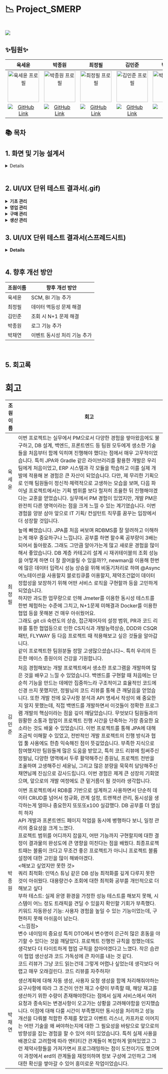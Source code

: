 # 📉 Project_SMERP

# <img src="docs/팀 도미노.svg">


## ✨팀원✨
<table style="width:100%;">
  <thead>
    <tr align="center">
      <th>육세윤</th>
      <th>박종원</th>
      <th>최정필</th>
      <th>김민준</th>
      <th>박채연</th>
     </tr>
  </thead>
   <tbody>
    <tr align="center">
      <td>
       <img src="https://github.com/user-attachments/assets/71656f3f-172a-4e27-a88e-6b2b261c7423" height = "100px" width="100" alt="육세윤 프로필" />
      </td>
      <td>
       <img src="https://github.com/user-attachments/assets/2201edcb-bbbc-41f4-ab4d-08d4acce34db" height = "100px" width="100" alt="박종원 프로필" />
      </td>
      <td>
       <img src="https://github.com/user-attachments/assets/e2642af1-d3fe-49fe-a304-6dcad654577a" height = "100px" width="100" alt="최정필 프로필" />
      </td>
      <td>
       <img src="https://github.com/user-attachments/assets/b2131110-7c4f-4cd4-b298-dd647655b281" height = "100px" width="100" alt="김민준 프로필"/>
      </td>
      <td>
       <img src="https://github.com/user-attachments/assets/39542beb-298c-4dae-b2e9-d59b2c1e8b0a" height = "100px" width="100" alt="박채연 프로필" />
      </td>
      </tr>
    <tr align="center">
      <td>
        <a href="https://github.com/KorSwib" target="_blank">
        <img src="https://img.shields.io/badge/GitHub-Link-black?logo=github" alt="GitHub Link"/></a>
      </td>
      <td>
        <a href="https://github.com/IIIjong" target="_blank">
        <img src="https://img.shields.io/badge/GitHub-Link-black?logo=github" alt="GitHub Link"/></a>
      </td>
      <td>
        <a href="https://github.com/wjdvlf5456" target="_blank">
        <img src="https://img.shields.io/badge/GitHub-Link-black?logo=github" alt="GitHub Link"/></a>
      </td>
      <td>
        <a href="https://github.com/promandu" target="_blank">
        <img src="https://img.shields.io/badge/GitHub-Link-black?logo=github" alt="GitHub Link"/></a>
      </td>
      <td>
        <a href="https://github.com/pcochoco" target="_blank">
        <img src="https://img.shields.io/badge/GitHub-Link-black?logo=github" alt="GitHub Link"/></a>
      </td>
    </tr>
    </tbody>
</table>
         
## 📚 목차

## <a id="requirements"></a>1. 화면 및 기능 설계서
<details>
 <a href="https://www.figma.com/design/ExNHg393ExldbNN0TACTIc/Project-SMERP?node-id=0-1&t=4y6ryU68AoMk8w1V-1">화면 및 기능 설계서</a>
</div>
</details>
<br>

## <a id="requirements"></a>2. UI/UX 단위 테스트 결과서(.gif)

<details>
  <summary><b>기초 관리</b></summary>
  <br>

  <b>📌 로그인, 로그아웃 </b>
  ![로그인, 로그아웃 (1)](https://github.com/user-attachments/assets/2f6c2187-bbe0-42b7-b876-b083abbe381b)
  <br>
  
  <b>📌 사용자 등록</b>
  ![사용자 등록](https://github.com/user-attachments/assets/cef73b0b-618a-49d8-81b0-75c50291e971)
  <br>

  <b>📌 사용자 목록, 상세 조회, 수정</b>
  ![사용자 목록조회, 상세조회, 수정](https://github.com/user-attachments/assets/f4fb1604-182d-4371-8591-947722f87459)
  <br>

  <b>📌 거래처 등록</b>
  ![거래처 등록](https://github.com/user-attachments/assets/077061f1-a7f8-4fb4-9224-573c76b4c44f)
  <br>

  <b>📌 거래처 목록, 상세 조회, 수정, 삭제</b>
  ![거래처 목록, 상세 조회, 수정, 삭제](https://github.com/user-attachments/assets/cb29ac8a-b392-4dbf-b93c-b19a441936e7)
  <br>

  <b>📌 창고 등록, 목록/상세 조회, 수정, 삭제</b>
  ![창고 등록, 목록상세 조회, 수정, 삭제](https://github.com/user-attachments/assets/6668e72a-44e0-4c5d-a092-8932529ca3b7)
  <br>

  <b>📌 품목 등록, 목록/상세 조회, 수정, 삭제</b>
  ![품목 등록 목록,상세 조회 수정 삭제](https://github.com/user-attachments/assets/2758f63e-30ef-4558-a2d7-d9a9d833a776)
  <br>
  
  
</details>

<details>
  <summary><b>영업 관리</b></summary>
  <br>
  
  <b>📌 주문 등록</b>
  ![주문 등록 (2)](https://github.com/user-attachments/assets/2fa9a9f4-7445-4714-bf6b-e3649080562f)
  <br>

  <b>📌 주문 목록, 상세 조회,수정</b>
  ![주문 상세 조회,수정](https://github.com/user-attachments/assets/b4ccf050-9104-4f20-826a-ca1ce6949eb7)
  <br>

  <b>📌 주문 삭제<b>
  ![주문 삭제](https://github.com/user-attachments/assets/58c2ac9a-d36e-4321-8f33-07e7c8612312)
  <br>

  <b>📌 주문 현황, 엑셀로 내보내<b>
  ![주문 현황 엑셀로 내보내기](https://github.com/user-attachments/assets/38aaea59-ef9c-4e4e-b8fa-5abf9a2078c1)
  <br>

  <b>📌 판매 등록</b>
  ![판매 등록](https://github.com/user-attachments/assets/3ecfa5c9-29ca-4977-a48c-b2ea9d42f7f3)
  <br>

  <b>📌 판매 상세 조회, 수정</b>
  ![판매 상세 조회,수정](https://github.com/user-attachments/assets/b8de6fd1-8c15-4afa-a7c7-41957e1dffd8)
  <br>

  <b>📌 판매 목록,현황 조회</b>
  ![판매 목록,현황 조회](https://github.com/user-attachments/assets/6725782f-2c8b-4452-be32-dc19e5f514a9)
  <br>

  <b>📌 판매 엑셀로 내보내기</b>
  ![판매 엑셀로 내보내기](https://github.com/user-attachments/assets/c40b3681-898e-4fc7-9a25-ae0f84063ce5)
  <br>

  <b>📌 반품 등록<b>
  ![반품 현황](https://github.com/user-attachments/assets/dbacde11-7388-4579-88df-dcdc2f5a2b2d)
  <br>

  <b>📌 반품 현황 조회<b>
  ![반품 현황](https://github.com/user-attachments/assets/4d0826d8-b385-49f0-9eb3-5c69115c9ce1)
  <br>

  <b>📌 반품 현황 엑셀로 내보내기<b>
  ![반품 엑셀로 내보내기](https://github.com/user-attachments/assets/ef86fc30-27d2-4131-a426-2abcec823fab)
  <br>
  
</details>

<details>
  <summary><b>구매 관리</b></summary>
  <br>

  <b>📌 발주 계획 등록, 목록/상세 조회, 수정, 삭제<b>
  ![발주 등록 목록,상세 조회 수정 삭제](https://github.com/user-attachments/assets/da171b8d-4201-4c3f-b5d7-f0f253e7477d)
  <br>

  <b>📌 구매 등록, 목록/상세 조회, 수정<b>
  ![구매 등록 목록, 상세 조회 수정](https://github.com/user-attachments/assets/f7928a8c-2b89-4bba-82b3-323fb11049b9)
  <br>

  <b>📌 구매 현황 조회, 엑셀 내보내기<b>
  ![구매 현황, 엑셀로 내보내기](https://github.com/user-attachments/assets/c158a012-5c6d-4278-8048-a3b0ed960fef)
  <br>

  <b>📌 구매 요청 등록, 현황 조회, 엑셀 내보내기<b>
  ![구매요청 등록 엑셀로 내보내기](https://github.com/user-attachments/assets/17a012cb-1046-4705-98e1-753fcf6d6c49)
  <br>
  
</details>

<details>
  <summary><b>생산 관리</b></summary>
  <br>

  <b>📌 생산 계획 등록, 목록/상세 조회, 수정, 삭제<b>
  ![생산 계획 등록 목록, 상세 조회 수정 삭제](https://github.com/user-attachments/assets/df7a0644-740c-4b0a-b387-c28c43c25846)
  <br>

  <B>📌 작업 지시 등록, 목록/상세 조회, 수정, 삭제<b>
  ![작업지시 등록 목록, 상세 조회 수정 삭제](https://github.com/user-attachments/assets/36154e7b-412d-4e98-9b36-62fb6b36bb33)
  <br>

  <b>📌 작업 지시 현황 조회, 엑셀 내보내기<b>
  ![작업 지시 현황 조회, 엑셀 내보내기](https://github.com/user-attachments/assets/25d95cd6-4ad4-4d2c-90e2-adb16af2c0f2)
  <br>

  <b>📌 생산 실적 조회, 엑셀 내보내기 <b>
  ![생산 실적 조회](https://github.com/user-attachments/assets/c5e289f5-4b8f-4844-862c-94442c2d0425)
  <br>


  <b>📌 로트 등록, 목록/상세 조회, 수정, 삭제<b>
  ![lot 등록 목록,상세 조회 수정 삭제](https://github.com/user-attachments/assets/aaa84eee-96a8-4231-9c0e-a56a62e61aaa)
  <br>

  <b>📌 BOM 등록<b>
  ![BOM 등록](https://github.com/user-attachments/assets/363a9aef-d9fe-4b04-a2d5-073a46bbe768)
  <br>

  <b>📌 BOM 계층 시연<b>
  ![BOM 계층 시연](https://github.com/user-attachments/assets/6017273f-a1a8-4639-ae63-92509edab2a2)
  <br>

  <b>📌 소요량 계산<b>
  ![BOM 소요량 계산](https://github.com/user-attachments/assets/3768dce3-7ac7-431c-9c58-d049c4df370a)
  <br>

</details>

## <a id="requirements"></a>3. UI/UX 단위 테스트 결과서(스프레드시트)
<details>
 <a href="https://docs.google.com/spreadsheets/d/1atr55TXd0Bk1su-PHP-4pP_yuwYqgyo55p04q3iMQh0/edit?gid=1193520092#gid=1193520092">UI/UX 단위 테스트 결과서</a>
</div>
</details>
<br>

## <a id="requirements"></a>4. 향후 개선 방안
| 조원이름 | 향후 개선 방안 |
|----------|------|
|육세윤| SCM, BI 기능 추가 | 
|최정필| 데이터 멱등성 문제 해결 |
|김민준| 조회 시 N+1 문제 해결 |
|박종원| 로그 기능 추가 |
|박채연| 이벤트 동시성 처리 기능 추가 |
<br>

## <a id="requirements"></a>5. 회고록
# 회고

| 조원이름 | 회고 |
|----------|------|
|육세윤| 이번 프로젝트는 실무에서 PM으로서 다양한 경험을 쌓아왔음에도 불구하고, DB 설계, 백엔드, 프론트엔드 등 팀원 모두에게 생소한 기술들을 처음부터 함께 익히며 진행해야 했다는 점에서 매우 고무적이었습니다. 특히 JPA와 Gradle 같은 라이브러리를 활용한 개발은 우리 팀에게 처음이었고, ERP 시스템과 각 모듈을 학습하고 이를 실제 개발에 적용해 본 경험은 큰 자산이 되었습니다. 다만, 제 무리한 기획으로 인해 팀원들이 정신적·체력적으로 고생하는 모습을 보며, 다음 파이널 프로젝트에서는 기획 범위를 보다 철저히 조율한 뒤 진행해야겠다는 교훈을 얻었습니다. 실무에서 PM 경험이 있었지만, 개발 PM은 완전히 다른 영역이라는 점을 크게 느낄 수 있는 계기였습니다. 이번 경험을 양분 삼아 앞으로 IT 기획/ 컨설턴트 직무를 꿈꾸는 입장에서 더 성장할 것입니다.|
|최정필|   늪에 빠졌습니다. JPA를 처음 써보며 RDBMS를 잘 알려하고 이해하는게 매우 중요하구나 느낍니다. 공부를 하면 할수록 공부량이 3배는 되어서 돌아왔죠. 그래도 그만큼 알아가는게 많고 새로운 경험을 많이 해서 좋았습니다. DB 계층 카테고리 설계 시 재귀테이블의 조회 성능을 어떻게 하면 더 잘 끌어올릴 수 있을까??,  newman을 이용해 한번에 많은 데이터 입력시 성능 상승을 위해 비동기처리로 하며 @Async어노테이션을 사용할지 블로킹큐를 이용할지, 제약조건없이 데이터 정합성을 보장하기 위해 어떤 서비스 로직을 구현할까 등을 고민하게되었습니다.<br> 하지만 과도한 업무량으로 인해 Jmeter를 이용한 동시성 테스트를 한번 체험하는 수준에 그치고, N+1문제 미해결과 Docker를 이용한 협업 등을 못해본 건 매우 아쉬웠어요. <br> 그래도 git cli 숙련도의 상승, 접근제어자의 설정 범위, PR과 코드 리뷰를 통한 협업등으로 인한 CS지식과 개발능력상승, DDD와 CSQR패턴, FLYWAY 등 다음 프로젝트 때 적용해보고 싶은 것들을 알아갑니다. <br> 같이 프로젝트한 팀원분들 정말 고생많으셨습니다~. 특히 우리의 든든한 에이스 종원이의 건강을 기원합니다. |
|김민준| 처음 경험해보는 개발 프로젝트에서 생소한 프로그램을 개발하며 많은 것을 배우고 느낄 수 있었습니다. 백엔드를 구현할 때 처음에는 단순히 기능을 만드는 데에만 집중하느라 구조적이고 효율적인 코드에 신경 쓰지 못했지만, 정필님의 코드 리뷰를 통해 큰 깨달음을 얻었습니다. 또한 개발 전에 요구사항 분석과 API 명세서 작성이 왜 중요한지 알지 못했는데, 직접 백엔드를 개발하면서 이것들이 정확한 프로그램 개발의 핵심이라는 점을 깊이 깨달았습니다. 무엇보다 팀원들과의 원활한 소통과 협업이 프로젝트 진행 시간을 단축하는 가장 중요한 요소라는 것도 배울 수 있었습니다. 이번 프로젝트를 통해 JPA에 대해 조금씩 이해할 수 있었고, 전반적인 개발 프로젝트의 진행 방식과 협업 툴 사용에도 한층 익숙해진 점이 뜻깊었습니다. 부족한 지식으로 참여했지만 팀원들께 많은 도움을 받았고, 특히 코드 리뷰에 힘써주신 정필님, 다양한 영역에서 두루 활약해주신 종원님, 프로젝트 전반을 조율하며 고생해주신 세윤님, 그리고 많은 분량을 묵묵히 담당해주신 채연님께 진심으로 감사드립니다. 이번 경험은 제게 큰 성장의 기회였으며, 앞으로의 개발 여정에도 큰 밑거름이 될 것이라 생각합니다. | 
|박종원| 이번 프로젝트에서 RDB를 기반으로 설계하고 사용하면서 단순히 데이터 CRUD를 넘어서 정규화, 관계 설정, 트랜잭션 관리, 동시성을 생각하는게 얼마나 중요한지 또또또x100 실감했다. DB 공부를 더 열심히 하자 <br>API 개발과 프론트엔드 페이지 작업을 동시에 병행하다 보니, 일정 관리의 중요성을 크게 느꼈다.<br>프로젝트 범위를 어디까지 잡을지, 어떤 기능까지 구현할지에 대한 결정이 결과물의 완성도에 큰 영향을 미친다는 점을 배웠다. 최종프로젝트때는 볼륨이 크다고 무조건 좋은 프로젝트가 아니니 프로젝트 볼륨 설정에 대한 고민을 많이 해봐야겠다.<br> <해보고 싶었지만 못한 것> <br>쿼리 최적화: 인덱스 튜닝 같은 DB 성능 최적화를 깊게 다루지 못한 것이 아쉬웠다. 대용량건수 조회에 대한 최적화 공부를 개인적으로 더 해보고 싶다<br>부하 테스트: 실제 운영 환경을 가정한 성능 테스트를 해보지 못해, 시스템이 어느 정도 트래픽을 견딜 수 있을지 확인할 기회가 부족했다.<br>키워드 자동완성 기능: 사용자 경험을 높일 수 있는 기능이었는데, 구현하지 못해 아쉬움이 남는다.<br> <느낌점><br> 변수 네이밍의 중요성 특히 DTO에서 변수명이 은근히 많은 혼동을 야기할 수 있다는 것을 깨달았다. 프로젝트 진행전 규칙을 정했는데도 생각보다 더 타이트하게 협업 규칙을 잡아야겠다고 느꼈다. 작은 습관이 협업 생산성과 코드 가독성에 큰 차이를 내는 것 같다.<br> 코드 리뷰가 그냥 코드 읽는건데 그렇게 어렵나 싶었는데 생각보다 어렵고 매우 오래걸린다. 코드 리뷰를 자주하자!|
|박채연| 생산계획에 대해 자동 생성, 사용자 요청 생성을 함께 처리해줘야하는 요구사항에 따라 그 조건이 안전 재고 수량이 부족할 때, 해당 재고를 생산하기 위한 수량이 존재해야한다는 점에서 실제 서비스에서 여러 요청과 종속되는 변경사항이 오고가는 상황을 고려해야함을 인지했습니다. 이점에 대해 다룰 시간이 부족했지만 동시성을 처리하고 성능 개선을 다뤄볼 적합한 주제를 찾았고 이벤트 리스너, 카프카로 이어지는 어떤 기술을 왜 써야하는지에 대한 그 필요성을 바탕으로 앞으로의 방향성을 잡는 경험을 할 수 있어 의미 있었습니다. 특히 실제 사용을 배경으로 고려함에 따라 엔티티간 관계들이 복잡하게 얽혀있었고 그런 제약사항들을 가져가면서 프로그래밍하는 점이 도전이기도 했으며 이 과정에서 erd의 관계들을 재정의하며 정보 구성에 고민하고 그에 대한 확신을 쌓아갈 수 있어 흥미로운 작업이었습니다.  |
<br>

